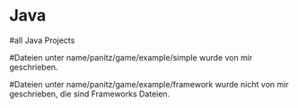 # Java
#all Java Projects

#Dateien unter name/panitz/game/example/simple wurde von mir geschrieben.

#Dateien unter name/panitz/game/example/framework wurde nicht von mir geschrieben, die sind Frameworks Dateien.
